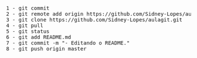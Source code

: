 <pre>
1 - git commit
2 - git remote add origin https://github.com/Sidney-Lopes/aulagit.git
3 - git clone https://github.com/Sidney-Lopes/aulagit.git
4 - git pull
5 - git status
6 - git add README.md
7 - git commit -m "- Editando o README." 
8 - git push origin master
</pre>